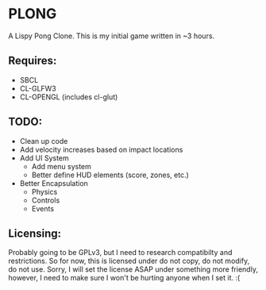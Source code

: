 PLONG
=======
A Lispy Pong Clone. This is my initial game written in ~3 hours.

Requires:
---------
* SBCL
* CL-GLFW3
* CL-OPENGL (includes cl-glut)

TODO:
-----
* Clean up code
* Add velocity increases based on impact locations
* Add UI System
  * Add menu system
  * Better define HUD elements (score, zones, etc.)
* Better Encapsulation
  * Physics
  * Controls
  * Events

Licensing:
-----------
Probably going to be GPLv3, but I need to research compatibilty and restrictions.
So for now, this is licensed under do not copy, do not modify, do not use. Sorry, I will set the license ASAP under something more friendly, however, I need to make sure I won't be hurting anyone when I set it. :(
